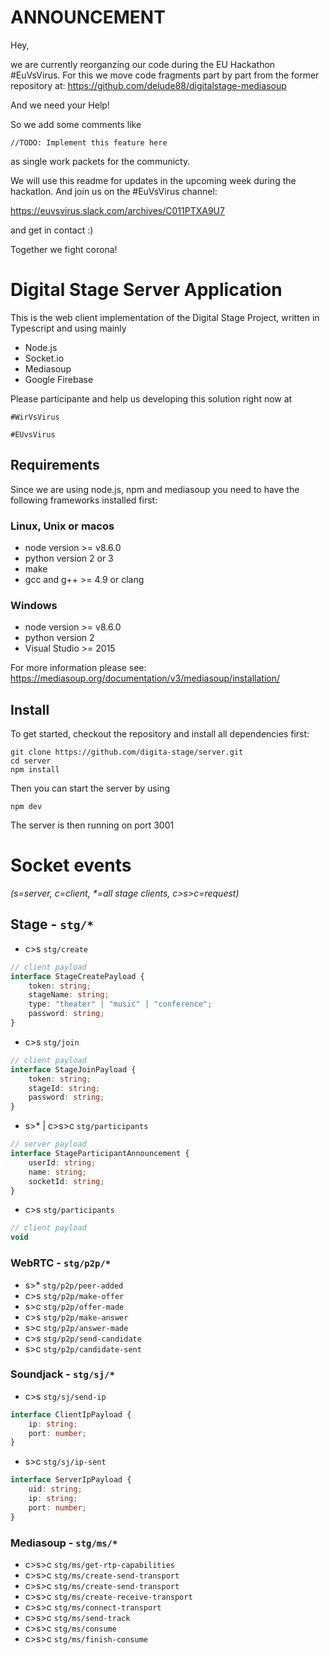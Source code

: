 # ANNOUNCEMENT

Hey,

we are currently reorganzing our code during the EU Hackathon #EuVsVirus.
For this we move code fragments part by part from the former repository at:
https://github.com/delude88/digitalstage-mediasoup

And we need your Help!

So we add some comments like

    //TODO: Implement this feature here
    
as single work packets for the communicty.

We will use this readme for updates in the upcoming week during the hackatlon.
And join us on the #EuVsVirus channel:

https://euvsvirus.slack.com/archives/C011PTXA9U7

and get in contact :)

Together we fight corona!

# Digital Stage Server Application

This is the web client implementation of the Digital Stage Project, written in Typescript and using mainly
 - Node.js
 - Socket.io
 - Mediasoup
 - Google Firebase
 
 Please participante and help us developing this solution right now at
 
    #WirVsVirus
     
    #EUvsVirus

## Requirements

Since we are using node.js, npm and mediasoup you need to have the following frameworks installed first:

### Linux, Unix or macos
- node version >= v8.6.0
- python version 2 or 3
- make
- gcc and g++ >= 4.9 or clang

### Windows

- node version >= v8.6.0
- python version 2
- Visual Studio >= 2015

For more information please see: https://mediasoup.org/documentation/v3/mediasoup/installation/

## Install

To get started, checkout the repository and install all dependencies first:

    git clone https://github.com/digita-stage/server.git
    cd server
    npm install
    
Then you can start the server by using

    npm dev
    
The server is then running on port 3001    


# Socket events
_(s=server, c=client, *=all stage clients, c>s>c=request)_

## Stage - `stg/*`
* c>s `stg/create`
```typescript
// client payload
interface StageCreatePayload {
    token: string;
    stageName: string;
    type: "theater" | "music" | "conference";
    password: string;
}
```

* c>s `stg/join`
```typescript
// client payload
interface StageJoinPayload {
    token: string;
    stageId: string;
    password: string;
}
```
* s>* | c>s>c `stg/participants`
```typescript
// server payload
interface StageParticipantAnnouncement {
    userId: string;
    name: string;
    socketId: string;
}
```
* c>s `stg/participants`
```typescript
// client payload
void
```

### WebRTC - `stg/p2p/*`
* s>* `stg/p2p/peer-added`
* c>s `stg/p2p/make-offer`
* s>c `stg/p2p/offer-made`
* c>s `stg/p2p/make-answer`
* s>c `stg/p2p/answer-made`
* c>s `stg/p2p/send-candidate`
* s>c `stg/p2p/candidate-sent`

### Soundjack - `stg/sj/*`
* c>s `stg/sj/send-ip`
```typescript
interface ClientIpPayload {
    ip: string;
    port: number;
}
```

* s>c `stg/sj/ip-sent`
```typescript
interface ServerIpPayload {
    uid: string;
    ip: string;
    port: number;
}
```

### Mediasoup - `stg/ms/*`
* c>s>c `stg/ms/get-rtp-capabilities`
* c>s>c `stg/ms/create-send-transport`
* c>s>c `stg/ms/create-send-transport`
* c>s>c `stg/ms/create-receive-transport`
* c>s>c `stg/ms/connect-transport`
* c>s>c `stg/ms/send-track`
* c>s>c `stg/ms/consume`
* c>s>c `stg/ms/finish-consume`
